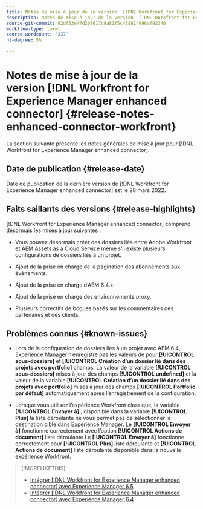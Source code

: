 ```yaml
---
title: Notes de mise à jour de la version  [!DNL Workfront for Experience Manager enhanced connector]
description: Notes de mise à jour de la version  [!DNL Workfront for Experience Manager enhanced connector]
source-git-commit: 02df53e47d2b8617c9a81f5c438814996af92340
workflow-type: tm+mt
source-wordcount: '237'
ht-degree: 5%

---
```



# Notes de mise à jour de la version [!DNL Workfront for Experience Manager enhanced connector] {#release-notes-enhanced-connector-workfront}

La section suivante présente les notes générales de mise à jour pour [!DNL Workfront for Experience Manager enhanced connector].

## Date de publication {#release-date}

Date de publication de la dernière version de [!DNL Workfront for Experience Manager enhanced connector] est le 28 mars 2022.

## Faits saillants des versions {#release-highlights}

[!DNL Workfront for Experience Manager enhanced connector] comprend désormais les mises à jour suivantes :

* Vous pouvez désormais créer des dossiers liés entre Adobe Workfront et AEM Assets as a Cloud Service même s’il existe plusieurs configurations de dossiers liés à un projet.

* Ajout de la prise en charge de la pagination des abonnements aux événements.

* Ajout de la prise en charge d’AEM 6.4.x.

* Ajout de la prise en charge des environnements proxy.

* Plusieurs correctifs de bogues basés sur les commentaires des partenaires et des clients.

## Problèmes connus {#known-issues}

* Lors de la configuration de dossiers liés à un projet avec AEM 6.4, Experience Manager n’enregistre pas les valeurs de pour **[!UICONTROL sous-dossiers]** et **[!UICONTROL Création d’un dossier lié dans des projets avec portfolio]** champs. La valeur de la variable **[!UICONTROL sous-dossiers]** mises à jour des champs **[!UICONTROL undefined]** et la valeur de la variable **[!UICONTROL Création d’un dossier lié dans des projets avec portfolio]** mises à jour des champs **[!UICONTROL Portfolio par défaut]** automatiquement après l’enregistrement de la configuration.

* Lorsque vous utilisez l’expérience Workfront classique, la variable **[!UICONTROL Envoyer à]** , disponible dans la variable **[!UICONTROL Plus]** la liste déroulante ne vous permet pas de sélectionner la destination cible dans Experience Manager. Le **[!UICONTROL Envoyer à]** fonctionne correctement avec l’option **[!UICONTROL Actions de document]** liste déroulante Le **[!UICONTROL Envoyer à]** fonctionne correctement pour **[!UICONTROL Plus]** liste déroulante et **[!UICONTROL Actions de document]** liste déroulante disponible dans la nouvelle expérience Workfront.

>[!MORELIKETHIS]
>
>* [Intégrer [!DNL Workfront for Experience Manager enhanced connector] avec Experience Manager 6.5](https://experienceleague.adobe.com/docs/experience-manager-65/assets/integrations/workfront-integrations.html?lang=en)
>* [Intégrer [!DNL Workfront for Experience Manager enhanced connector] avec Experience Manager 6.4](https://experienceleague.adobe.com/docs/experience-manager-64/assets/integrations/workfront-integrations.html?lang=en)


